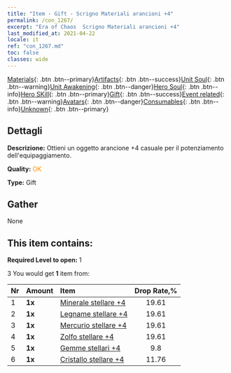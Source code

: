 ```yaml
---
title: "Item - Gift - Scrigno Materiali arancioni +4"
permalink: /con_1267/
excerpt: "Era of Chaos  Scrigno Materiali arancioni +4"
last_modified_at: 2021-04-22
locale: it
ref: "con_1267.md"
toc: false
classes: wide
---
```

 [Materials](/ItemsIT/){: .btn .btn--primary}[Artifacts](/ItemsIT/Artifacts/){: .btn .btn--success}[Unit Soul](/ItemsIT/UnitSoul/){: .btn .btn--warning}[Unit Awakening](/ItemsIT/UnitAwakening/){: .btn .btn--danger}[Hero Soul](/ItemsIT/HeroSoul/){: .btn .btn--info}[Hero SKill](/ItemsIT/HeroSkill/){: .btn .btn--primary}[Gift](/ItemsIT/Gift/){: .btn .btn--success}[Event related](/ItemsIT/Events/){: .btn .btn--warning}[Avatars](/ItemsIT/Avatars/){: .btn .btn--danger}[Consumables](/ItemsIT/Consumables/){: .btn .btn--info}[Unknown](/ItemsIT/Unknown/){: .btn .btn--primary}

## Dettagli
 **Descrizione:** Ottieni un oggetto arancione +4 casuale per il potenziamento dell'equipaggiamento.

 **Quality:** <span style="color: #FF8C00">OK</span>

 **Type:** Gift

## Gather

  None

## This item contains:

 **Required Level to open:** 1

 3 You would get **1** item  from:

  | Nr | Amount |     Item    | Drop Rate,% |
  |:---|:-------|:------------|:---------:|
  | 1 |  **1x** | [Minerale stellare +4](/it/Items/mat_89/) | 19.61 | 
  | 2 |  **1x** | [Legname stellare +4](/it/Items/mat_90/) | 19.61 | 
  | 3 |  **1x** | [Mercurio stellare +4](/it/Items/mat_91/) | 19.61 | 
  | 4 |  **1x** | [Zolfo stellare +4](/it/Items/mat_92/) | 19.61 | 
  | 5 |  **1x** | [Gemme stellari +4](/it/Items/mat_93/) | 9.8 | 
  | 6 |  **1x** | [Cristallo stellare +4](/it/Items/mat_94/) | 11.76 | 
